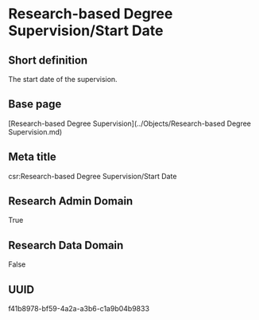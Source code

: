 # Research-based Degree Supervision/Start Date
## Short definition
The start date of the supervision.
## Base page
[Research-based Degree Supervision](../Objects/Research-based Degree Supervision.md)
## Meta title
csr:Research-based Degree Supervision/Start Date
## Research Admin Domain
True
## Research Data Domain
False
## UUID
f41b8978-bf59-4a2a-a3b6-c1a9b04b9833

